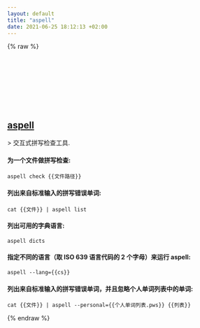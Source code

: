 ```yaml
---
layout: default
title: "aspell"
date: 2021-06-25 18:12:13 +02:00
---
```

{% raw %}
<h2 id="aspell">
  <a href="/zh/linux/aspell.html">aspell</a> <a href="#aspell"><svg class="icon">
    <use href="/assets/images/unicode_sprite.svg#link" />
  </svg></a>
</h2>
> 交互式拼写检查工具.

#### 为一个文件做拼写检查:
```shell
aspell check {{文件路径}}
```
#### 列出来自标准输入的拼写错误单词:
```shell
cat {{文件}} | aspell list
```
#### 列出可用的字典语言:
```shell
aspell dicts
```
#### 指定不同的语言（取 ISO 639 语言代码的 2 个字母）来运行 aspell:
```shell
aspell --lang={{cs}}
```
#### 列出来自标准输入的拼写错误单词，并且忽略个人单词列表中的单词:
```shell
cat {{文件}} | aspell --personal={{个人单词列表.pws}} {{列表}}
```
{% endraw %}